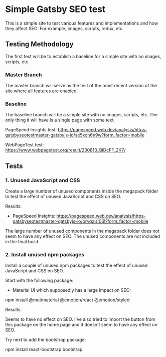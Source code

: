 # Simple Gatsby SEO test

This is a simple site to test various features and implementations and how they affect SEO. For example, images, scripts, redux, etc.

## Testing Methodology

The first test will be to establish a baseline for a simple site with no images, scripts, etc.

### Master Branch

The master branch will serve as the test of the most recent version of the site where all features are enabled.

### Baseline

The baseline branch will be a simple site with no images, scripts, etc. The only thing it will have is a single page with some text.

PageSpeed Insights test: https://pagespeed.web.dev/analysis/https-gatsbyseotestmaster-gatsbyjs-io/se5xch6n9w?form_factor=mobile

WebPageTest test: https://www.webpagetest.org/result/230813_BiDcFF_2K7/

## Tests

### 1. Unused JavaScript and CSS

Create a large number of unused components inside the megapack folder to test the effect of unused JavaScript and CSS on SEO.

Results:

- PageSpeed Insights: https://pagespeed.web.dev/analysis/https-gatsbyseotestmaster-gatsbyjs-io/orvqxu106l?form_factor=mobile

The large number of unused components in the megapack folder does not seem to have any effect on SEO. The unused components are not included in the final build.

### 2. Install unused npm packages

Install a couple of unused npm packages to test the effect of unused JavaScript and CSS on SEO.

Start with the following package:

- Material UI which supposedly has a large impact on SEO:

npm install @mui/material @emotion/react @emotion/styled

Results:

Seems to have no effect on SEO. I've also tried to import the button from this package on the home page and it doesn't seem to have any effect on SEO.

Try next to add the bootstrap package:

npm install react-bootstrap bootstrap

